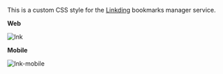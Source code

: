 This is a custom CSS style for the [Linkding](https://linkding.link/) bookmarks manager service.

**Web**

![lnk](https://github.com/user-attachments/assets/e7e879ff-733d-4886-83d9-0cfbcf80960b)


**Mobile**

![lnk-mobile](https://github.com/user-attachments/assets/17d5f506-d451-41ce-abd7-28e173a9ff5d)


